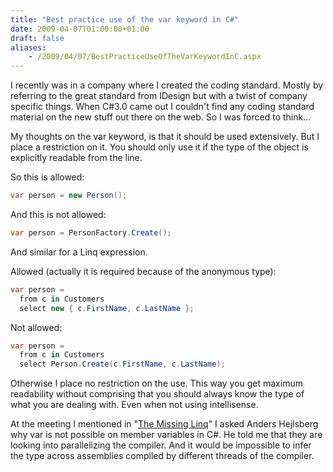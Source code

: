 ```yaml
---
title: "Best practice use of the var keyword in C#"
date: 2009-04-07T01:00:00+01:00
draft: false
aliases:
    - /2009/04/07/BestPracticeUseOfTheVarKeywordInC.aspx
---
```

I recently was in a company where I created the coding standard. Mostly by referring to the great standard from IDesign but with a twist of company specific things. When C#3.0 came out I couldn't find any coding standard material on the new stuff out there on the web. So I was forced to think...

My thoughts on the var keyword, is that it should be used extensively. But I place a restriction on it. You should only use it if the type of the object is explicitly readable from the line.

So this is allowed:

```csharp
var person = new Person();  
```

And this is not allowed:

```csharp
var person = PersonFactory.Create();
```

And similar for a Linq expression.

Allowed (actually it is required because of the anonymous type):

```csharp
var person =   
  from c in Customers  
  select new { c.FirstName, c.LastName };
```

Not allowed:

```csharp
var person =   
  from c in Customers  
  select Person.Create(c.FirstName, c.LastName);
```

Otherwise I place no restriction on the use. This way you get maximum readability without comprising that you should always know the type of what you are dealing with. Even when not using intellisense.

At the meeting I mentioned in "[The Missing Linq](/2009/03/18/the-missing-linq-/-what-is-linq-really-/)" I asked Anders Hejlsberg why var is not possible on member variables in C#. He told me that they are looking into parallelizing the compiler. And it would be impossible to infer the type across assemblies compiled by different threads of the compiler.